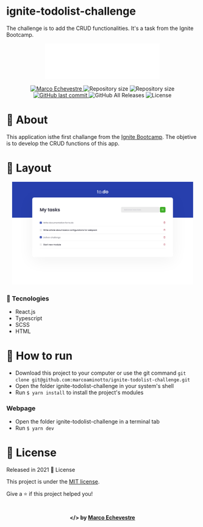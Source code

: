 # ignite-todolist-challenge
The challenge is to add the CRUD functionalities. It's a task from the Ignite Bootcamp.


<p align="center">
  <img src="https://github.com/marcoaminotto/ignite-todolist-challenge/blob/main/public/logo.svg" alt="Image of the ignite-todolist-challenge application" width="300px">
</p>

<p align="center">	
  <a href="https://www.linkedin.com/in/marco-echevestre/">
      <img alt="Marco Echevestre" src="https://img.shields.io/badge/-Marco Echevestre-273FAD?style=flat&logo=Linkedin&logoColor=white" />
  </a>
  <img alt="Repository size" src="https://img.shields.io/github/repo-size/marcoaminotto/ignite-todolist-challenge?color=273FAD">
  <img alt="Repository size" src="https://img.shields.io/github/languages/code-size/marcoaminotto/ignite-todolist-challenge?color=273FAD">
  <a href="https://github.com/marcoaminotto/ignite-todolist-challenge/commits/master">
    <img alt="GitHub last commit" src="https://img.shields.io/github/last-commit/marcoaminotto/ignite-todolist-challenge?color=273FAD">
  </a> 
  <img alt="GitHub All Releases" src="https://img.shields.io/github/downloads/marcoaminotto/ignite-todolist-challenge/total?logo=GitHub&style=flat&color=273FAD">
  <img alt="License" src="https://img.shields.io/badge/license-MIT-273FAD">
</p>

# 📖 About

This application isthe first challange from the [Ignite Bootcamp](https://rocketseat.com.br/ignite). The objetive is to develop the CRUD functions of this app.

# 📐 Layout

<div align="center">
  <p align="center">
    <img src="./.github/main.png" width="475px" alt="Home page">
  </p>
</div>

### 🚀 Tecnologies

- React.js
- Typescript
- SCSS
- HTML

# 🔧 How to run

- Download this project to your computer or use the git command `git clone git@github.com:marcoaminotto/ignite-todolist-challenge.git`
- Open the folder ignite-todolist-challenge in your system's shell
- Run `$ yarn install` to install the project's modules

### Webpage

- Open the folder ignite-todolist-challenge in a terminal tab
- Run `$ yarn dev`

# :closed_book: License

Released in 2021 :closed_book: License

This project is under the [MIT license](./LICENSE).

Give a ⭐️ if this project helped you!

#

<p align="center">
   <b> &#60;/&#62; by <a href="https://www.linkedin.com/in/marco-echevestre/">Marco Echevestre</a></b>
</p>
